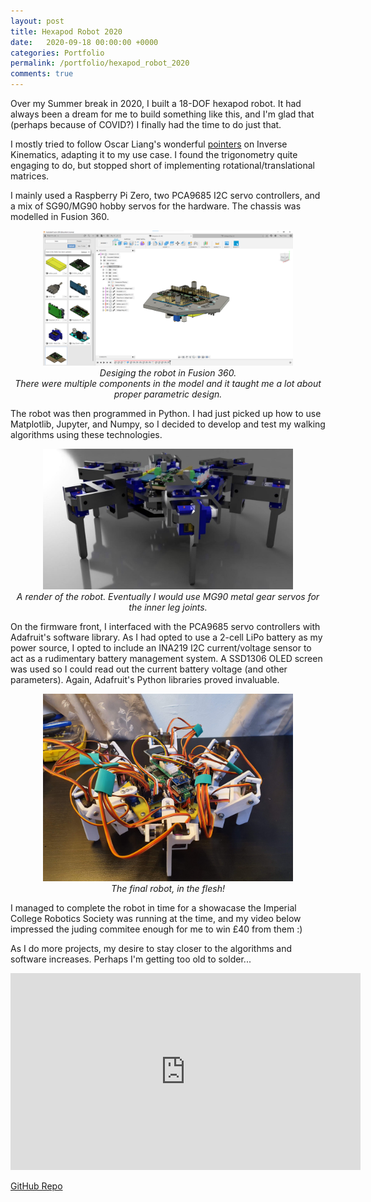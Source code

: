 ```yaml
---
layout: post
title: Hexapod Robot 2020
date:   2020-09-18 00:00:00 +0000
categories: Portfolio
permalink: /portfolio/hexapod_robot_2020
comments: true
---
```


Over my Summer break in 2020, I built a 18-DOF hexapod robot. It had always been a dream for me to build something like this, and I'm glad that (perhaps because of COVID?) I finally had the time to do just that.

I mostly tried to follow Oscar Liang's wonderful [pointers](https://oscarliang.com/inverse-kinematics-implementation-hexapod-robots/) on Inverse Kinematics, adapting it to my use case. I found the trigonometry quite engaging to do, but stopped short of implementing rotational/translational matrices.

I mainly used a Raspberry Pi Zero, two PCA9685 I2C servo controllers, and a mix of SG90/MG90 hobby servos for the hardware. The chassis was modelled in Fusion 360.

<p align="center">
  <img width="400" src="../assets/Hexapod/hex_design_process.png">
  <br>
  <i>Desiging the robot in Fusion 360.<br>There were multiple components in the model and it taught me a lot about proper parametric design.</i>
</p>

The robot was then programmed in Python. I had just picked up how to use Matplotlib, Jupyter, and Numpy, so I decided to develop and test my walking algorithms using these technologies.

<p align="center">
  <img width="400" src="../assets/Hexapod/hex_render.jpg">
  <br>
  <i>A render of the robot. Eventually I would use MG90 metal gear servos for the inner leg joints.</i>
</p>

On the firmware front, I interfaced with the PCA9685 servo controllers with Adafruit's software library. As I had opted to use a 2-cell LiPo battery as my power source, I opted to include an INA219 I2C current/voltage sensor to act as a rudimentary battery management system. A SSD1306 OLED screen was used so I could read out the current battery voltage (and other parameters). Again, Adafruit's Python libraries proved invaluable.

<p align="center">
  <img width="400" src="../assets/Hexapod/hex_photo.jpg">
  <br>
  <i>The final robot, in the flesh!</i>
</p>

I managed to complete the robot in time for a showacase the Imperial College Robotics Society was running at the time, and my video below impressed the juding commitee enough for me to win £40 from them :)

As I do more projects, my desire to stay closer to the algorithms and software increases. Perhaps I'm getting too old to solder...

<iframe width="560" height="315" src="https://www.youtube.com/embed/wyfHojq9Sp4" title="YouTube video player" frameborder="0" allow="accelerometer; autoplay; clipboard-write; encrypted-media; gyroscope; picture-in-picture" allowfullscreen></iframe>

[GitHub Repo](https://github.com/tianyilim/walkybot_code)
